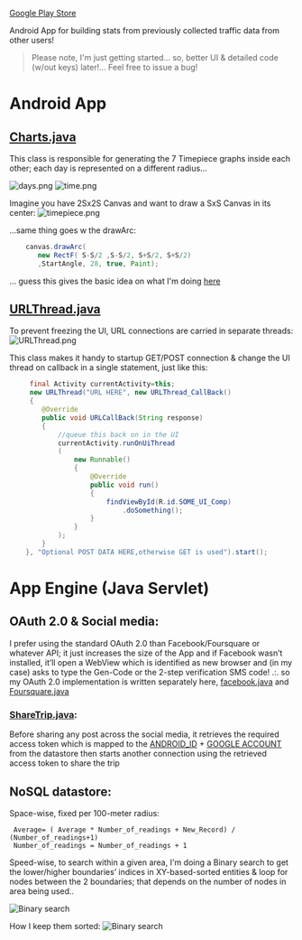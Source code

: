 [Google Play Store](http://play.google.com/store/apps/details?id=yoga1290.bey2ollak)

Android App for building stats from previously collected traffic data from other users!

>	Please note, I'm just getting started… so, better UI & detailed code (w/out keys) later!… Feel free to issue a bug!


# Android App


## [Charts.java](android/src/yoga1290/bey2ollak/Charts.java)

This class is responsible for generating the 7 Timepiece graphs inside each other; each day is represented on a different radius…

![days.png](readme/days.png)
![time.png](readme/time.png)

Imagine you have 2Sx2S Canvas and want to draw a SxS Canvas in its center:
![timepiece.png](readme/timepiece.png)

…same thing goes w the drawArc: 
```java
    canvas.drawArc(
       new RectF( S-S/2 ,S-S/2, S+S/2, S+S/2)
       ,StartAngle, 28, true, Paint);
```

… guess this gives the basic idea on what I'm doing [here](android/src/yoga1290/bey2ollak/Charts.java)

## [URLThread.java](android/src/yoga1290/bey2ollak/URLThread.java)


To prevent freezing the UI, URL connections are carried in separate threads:
![URLThread.png](readme/URLThread.png)

This class makes it handy to startup GET/POST connection & change the UI thread on callback in a single statement, just like this:
```java
     final Activity currentActivity=this;
     new URLThread("URL HERE", new URLThread_CallBack() 
     { 
     	@Override 
     	public void URLCallBack(String response) 
     	{ 
    		//queue this back on in the UI 
    		currentActivity.runOnUiThread
    		( 
    			new Runnable() 
    			{ 
    				@Override 
    				public void run() 
    				{ 
    					findViewById(R.id.SOME_UI_Comp) 
    						.doSomething(); 
    				} 
    			} 
    		); 
    	}
    }, "Optional POST DATA HERE,otherwise GET is used").start();
```



# App Engine (Java Servlet)

## OAuth 2.0 & Social media:

I prefer using the standard OAuth 2.0 than Facebook/Foursquare or whatever API; it just increases the size of the App and if Facebook wasn’t installed, it’ll open a WebView which is identified as new browser and (in my case) asks to type the Gen-Code or the 2-step verification SMS code!
.:. so my OAuth 2.0 implementation is written separately here, [facebook.java](AppEngine/src/facebook.java) and [Foursquare.java](AppEngine/src/Foursquare.java)

### [ShareTrip.java](android/src/yoga1290/bey2ollak/ShareTrip.java):

Before sharing any post across the social media, it retrieves the required access token which is mapped to the [ANDROID_ID](http://developer.android.com/reference/android/provider/Settings.Secure.html#ANDROID_ID) + [GOOGLE ACCOUNT](http://developer.android.com/reference/android/Manifest.permission.html#GET_ACCOUNTS) from the datastore then starts another connection using the retrieved access token to share the trip


## NoSQL datastore:


Space-wise, fixed per 100-meter radius:

     Average= ( Average * Number_of_readings + New_Record) / (Number_of_readings+1)
     Number_of_readings = Number_of_readings + 1


Speed-wise, to search within a given area, I'm doing a Binary search to get the lower/higher boundaries’ indices in XY-based-sorted entities &  loop for nodes between the 2 boundaries; that depends on the number of nodes in area being used..

![Binary search](readme/bsearch.png)


How I keep them sorted:
![Binary search](readme/nosql.png)